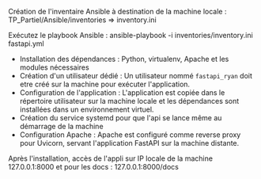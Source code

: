 Création de l'inventaire Ansible à destination de la machine locale : TP_Partiel/Ansible/inventories => inventory.ini

Exécutez le playbook Ansible : ansible-playbook -i inventories/inventory.ini fastapi.yml    

- Installation des dépendances : Python, virtualenv, Apache et les modules nécessaires
- Création d'un utilisateur dédié : Un utilisateur nommé `fastapi_ryan` doit etre créé  sur la machine pour exécuter l'application.
- Configuration de l'application : L'application est copiée dans le répertoire utilisateur sur la machine locale et les dépendances sont installées dans un environnement virtuel.
- Création du service systemd pour que l'api se lance même au démarrage de la machine
- Configuration Apache : Apache est configuré comme reverse proxy pour Uvicorn, servant l'application FastAPI sur la machine distante.

Après l'installation, accès de l'appli sur IP locale de la machine 127.0.0.1:8000 et pour les docs : 127.0.0.1:8000/docs

